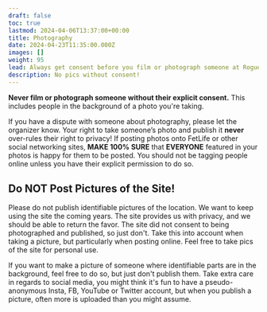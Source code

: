 ```yaml
---
draft: false
toc: true
lastmod: 2024-04-06T13:37:00+00:00
title: Photography
date: 2024-04-23T11:35:00.000Z
images: []
weight: 95
lead: Always get consent before you film or photograph someone at Rogue Rope Camp.
description: No pics without consent!
---
```


**Never film or photograph someone without their explicit consent.** This includes people in the background of a photo you're taking.

If you have a dispute with someone about photography, please let the organizer know. Your right to take someone’s photo and publish it **never** over-rules their right to privacy! If posting photos onto FetLife or other social networking sites, **MAKE 100% SURE** that **EVERYONE** featured in your photos is happy for them to be posted. You should not be tagging people online unless you have their explicit permission to do so.


## Do NOT Post Pictures of the Site!

Please do not publish identifiable pictures of the location. We want to keep using the site the coming years. The site provides us with privacy, and we should be able to return the favor. The site did not consent to being photographed and published, so just don't.  Take this into account when taking a picture, but particularly when posting online. Feel free to take pics of the site for personal use.

If you want to make a picture of someone where identifiable parts are in the background, feel free to do so, but just don't publish them. Take extra care in regards to social media, you might think it's fun to have a pseudo-anonymous Insta, FB, YouTube or Twitter account, but when you publish a picture, often more is uploaded than you might assume.
